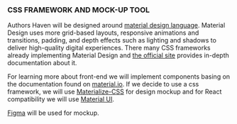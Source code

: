 ### CSS FRAMEWORK AND MOCK-UP TOOL

Authors Haven will be designed around [material design language](https://material.io/design/introduction/#principles). 
Material Design uses more grid-based layouts, responsive animations and transitions, padding, and depth effects such 
as lighting and shadows to deliver high-quality digital experiences. There many CSS frameworks already implementing 
Material Design and [the official site](https://material.io/) provides in-depth documentation about it.

For learning more about front-end we will implement components basing on the documentation found on [material.io](https://material.io/). 
If we decide to use a css framework, we will use [Materialize-CSS](https://materializecss.com/) for design mockup and
for React compatibility we will use [Material UI](https://material-ui.com/). 

[Figma](https://www.figma.com/) will be used for mockup. 
